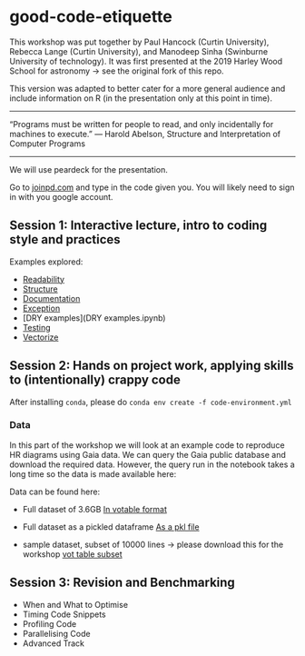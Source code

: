 # good-code-etiquette

This workshop was put together by Paul Hancock (Curtin University), Rebecca Lange (Curtin University), and Manodeep Sinha (Swinburne University of technology). It was first presented at the 2019 Harley Wood School for astronomy -> see the original fork of this repo.

This version was adapted to better cater for a more general audience and include information on R (in the presentation only at this point in time).

---

“Programs must be written for people to read, and only incidentally for machines to execute.”
― Harold Abelson, Structure and Interpretation of Computer Programs 

---

We will use peardeck for the presentation.

Go to [joinpd.com](https://app.peardeck.com/join) and type in the code given you.
You will likely need to sign in with you google account.

## Session 1: Interactive lecture, intro to coding style and practices
Examples explored:
- [Readability](Readbility.ipynb)
- [Structure](Structure.ipynb)
- [Documentation](Documentation.ipynb)
- [Exception](Excepttions.ipynb)
- [DRY examples](DRY examples.ipynb)
- [Testing](Testing.ipynb)
- [Vectorize](Vectorize.ipynb)

## Session 2: Hands on project work, applying skills to (intentionally) crappy code

After installing `conda`, please do `conda env create -f code-environment.yml`

### Data

In this part of the workshop we will look at an example code to reproduce HR diagrams using Gaia data.
We can query the Gaia public database and download the required data.
However, the query run in the notebook takes a long time so the data is made available here:

Data can be found here:

- Full dataset of 3.6GB
[In votable format](https://www.dropbox.com/s/3hsijr0fsj6evjb/async_20190630210155.vot?dl=0)

- Full dataset as a pickled dataframe
[As a pkl file](https://www.dropbox.com/s/4jat5yjmb7okwi9/async_20190630210155.pkl?dl=0)

- sample dataset, subset of 10000 lines -> please download this for the workshop
[vot table subset](https://www.dropbox.com/s/3hczxo7vtn7zia7/async_subset.vot?dl=0)

## Session 3: Revision and Benchmarking

- When and What to Optimise
- Timing Code Snippets
- Profiling Code
- Parallelising Code
- Advanced Track

